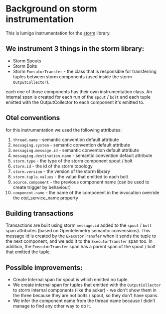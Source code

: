 # Background on storm instrumentation

This is lumigo instrumentation for the [storm](https://storm.apache.org/) library.

## We instrument 3 things in the storm library:

* Storm Spouts 
* Storm Bolts 
* Storm `ExecutorTransfer` - the class that is responsible for transferring tuples between storm components (used inside the storm `OutputCollector`).

each one of those components has their own instrumentation class.
An internal span is created for each run of the `spout` / `bolt` and each tuple emitted with the OutputCollector to each component it's emitted to.

## Otel conventions
for this instrumentation we used the following attributes:
1. `thread.name` - semantic convention default attribute
2. `messaging.system` - semantic convention default attribute
3. `messaging.message.id` - semantic convention default attribute
4. `messaging.destination.name` - semantic convention default attribute
5. `storm.type` - the type of the storm component spout / bolt
6. `storm.id` - the id of the storm topology
7. `storm.version` - the version of the storm library
8. `storm.tuple.values` - the value that emitted to each bolt
9. `source.component` - the previous component name (can be used to create trigger by behaviour)
10. `component.name` - the name of the component in the invocation override the otel_service_name property

## Building transactions

Transactions are built using storm `message.id` added to the `spout` / `bolt` span attributes (based on Opentelemetry semantic convensions).
This message id is created by the `ExecutorTransfer` when it sends the tuple to the next component, and we add it to the `ExecutorTransfer` span too.
In addition, the `ExecutorTransfer` span has a parent span of the spout / bolt that emitted the tuple.

## Possible improvements:

* Create Internal span for spout is which emitted no tuple. 
* We create internal span for tuples that emitted with the `OutputCollector` to storm internal components (like the acker) - we don't show them in the three because they are not bolts / spout, so they don't have spans.
* We infer the component name from the thread name because I didn't manage to find any other way to do it.
